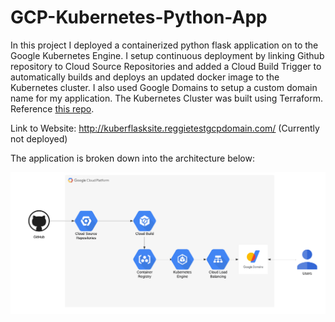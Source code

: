# GCP-Kubernetes-Python-App
In this project I deployed a containerized python flask application on to the Google Kubernetes Engine. I setup continuous deployment by linking Github repository to Cloud Source Repositories and added a Cloud Build Trigger to automatically builds and deploys an updated docker image to the Kubernetes cluster. I also used Google Domains to setup a custom domain name for my application. The Kubernetes Cluster was built using Terraform. Reference [this repo](https://github.com/rjones18/Terraform-Kubernetes-Engine).

Link to Website: http://kuberflasksite.reggietestgcpdomain.com/ (Currently not deployed)

The application is broken down into the architecture below:

![kubernetespython](https://github.com/rjones18/Images/blob/main/KubernetesApp.png)
